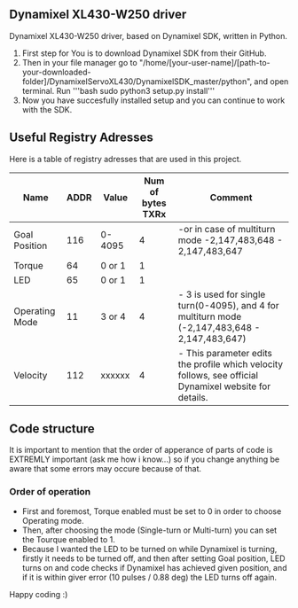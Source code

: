 ## Dynamixel XL430-W250 driver
  Dynamixel XL430-W250 driver, based on Dynamixel SDK, written in Python.
  1. First step for You is to download Dynamixel SDK from their GitHub.
  2. Then in your file manager go to "/home/[your-user-name]/[path-to-your-downloaded-folder]/DynamixelServoXL430/DynamixelSDK_master/python", and open terminal. Run '''bash sudo python3 setup.py install'''
  3. Now  you have succesfully installed setup and you can continue to work with the SDK.

## Useful Registry Adresses
  Here is a table of registry adresses that are used in this project.

|Name            |ADDR |  Value |Num of bytes TXRx| Comment
|----------------|-----|--------|-----------------|-------------------------------------------------------------------------------------------------------|
|Goal Position   | 116 | 0-4095 |         4       | -or in case of multiturn mode -2,147,483,648 - 2,147,483,647                                          |
|Torque          |  64 | 0 or 1 |         1       |                                                                                                       |
|LED             |  65 | 0 or 1 |         1       |                                                                                                       |
|Operating Mode  |  11 | 3 or 4 |         4       | - 3 is used for single turn(0-4095), and 4 for multiturn mode (-2,147,483,648 - 2,147,483,647)        |
|Velocity        | 112 | xxxxxx |         4       | - This parameter edits the profile which velocity follows, see official Dynamixel website for details.|

## Code structure
  It is important to mention that the order of apperance of parts of code is EXTREMLY important (ask me how i know...) so if you change anything be aware that some errors may occure because of that.
  
### Order of operation
- First and foremost, Torque enabled must be set to 0 in order to choose Operating mode. 
- Then, after choosing the mode (Single-turn or Multi-turn) you can set the Tourque enabled to 1.
- Because I wanted the LED to be turned on while Dynamixel is turning, firstly it needs to be turned off, and then after setting Goal position, LED turns on and code checks if Dynamixel has achieved given position, and if it is within giver error (10 pulses / 0.88 deg) the LED turns off again.

  
 Happy coding :)
